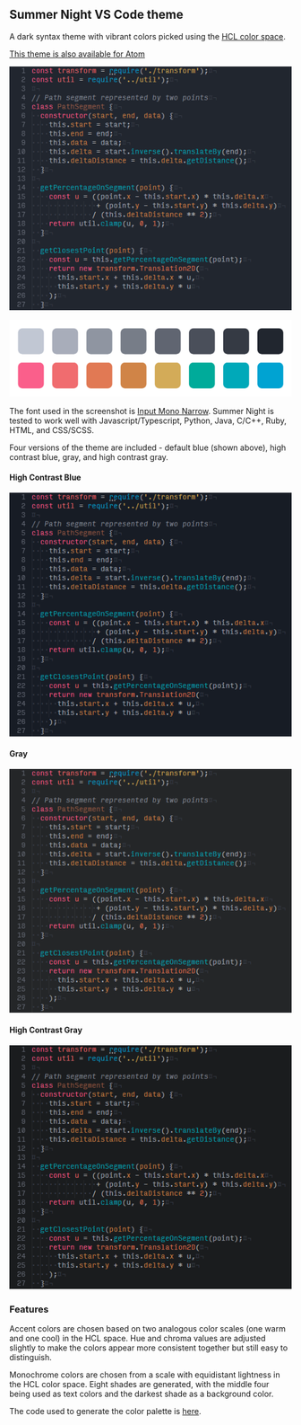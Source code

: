 ## Summer Night VS Code theme

A dark syntax theme with vibrant colors picked using the [HCL color space](http://howlettstudios.com/articles/2017/5/6/the-problem-with-hsv).

[This theme is also available for Atom](https://atom.io/themes/summer-night-syntax)

![](https://github.com/jackw01/summer-night-vscode-theme/raw/master/images/00-2.png)

![](https://github.com/jackw01/summer-night-vscode-theme/raw/master/images/colors.png)

The font used in the screenshot is [Input Mono Narrow](http://input.fontbureau.com/). Summer Night is tested to work well with Javascript/Typescript, Python, Java, C/C++, Ruby, HTML, and CSS/SCSS.

Four versions of the theme are included - default blue (shown above), high contrast blue, gray, and high contrast gray.

#### High Contrast Blue
![](https://github.com/jackw01/summer-night-vscode-theme/raw/master/images/01-2.png)

#### Gray
![](https://github.com/jackw01/summer-night-vscode-theme/raw/master/images/02-2.png)

#### High Contrast Gray
![](https://github.com/jackw01/summer-night-vscode-theme/raw/master/images/03-2.png)

### Features

Accent colors are chosen based on two analogous color scales (one warm and one cool) in the HCL space. Hue and chroma values are adjusted slightly to make the colors appear more consistent together but still easy to distinguish.

Monochrome colors are chosen from a scale with equidistant lightness in the HCL color space. Eight shades are generated, with the middle four being used as text colors and the darkest shade as a background color.

The code used to generate the color palette is [here](https://github.com/jackw01/summer-night-colors).
